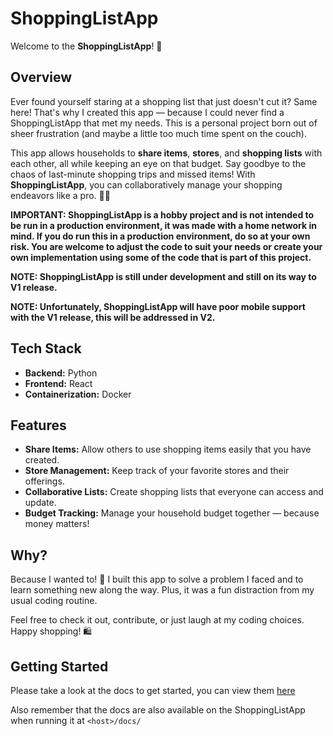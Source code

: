 # ShoppingListApp

Welcome to the **ShoppingListApp**! 🎉

## Overview

Ever found yourself staring at a shopping list that just doesn't cut it? Same here! That's why I created this app — because I could never find a ShoppingListApp that met my needs. This is a personal project born out of sheer frustration (and maybe a little too much time spent on the couch). 

This app allows households to **share items**, **stores**, and **shopping lists** with each other, all while keeping an eye on that budget. Say goodbye to the chaos of last-minute shopping trips and missed items! With **ShoppingListApp**, you can collaboratively manage your shopping endeavors like a pro. 🛒💸

**IMPORTANT: ShoppingListApp is a hobby project and is not intended to be run in a production environment, it was made with a home network in mind. If you do run this in a production environment, do so at your own risk. You are welcome to adjust the code to suit your needs or create your own implementation using some of the code that is part of this project.**

**NOTE: ShoppingListApp is still under development and still on its way to V1 release.**

**NOTE: Unfortunately, ShoppingListApp will have poor mobile support with the V1 release, this will be addressed in V2.**

## Tech Stack

- **Backend:** Python
- **Frontend:** React
- **Containerization:** Docker

## Features

- **Share Items:** Allow others to use shopping items easily that you have created.
- **Store Management:** Keep track of your favorite stores and their offerings.
- **Collaborative Lists:** Create shopping lists that everyone can access and update.
- **Budget Tracking:** Manage your household budget together — because money matters!

## Why?

Because I wanted to! 🎈 I built this app to solve a problem I faced and to learn something new along the way. Plus, it was a fun distraction from my usual coding routine. 

Feel free to check it out, contribute, or just laugh at my coding choices. Happy shopping! 🛍️

## Getting Started

Please take a look at the docs to get started, you can view them [here](https://evanlab-gme8r.ondigitalocean.app/shopping/)

Also remember that the docs are also available on the ShoppingListApp when running it at `<host>/docs/`
